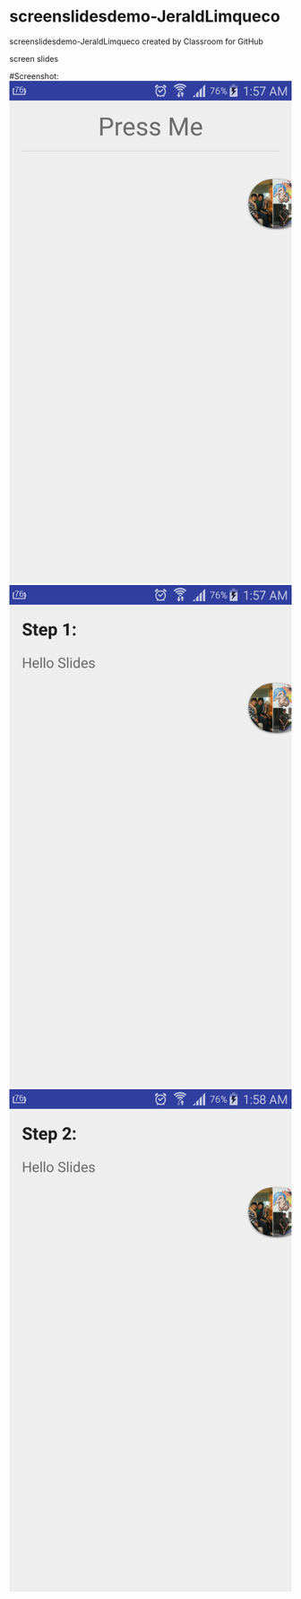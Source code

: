 # screenslidesdemo-JeraldLimqueco
screenslidesdemo-JeraldLimqueco created by Classroom for GitHub


screen slides



#Screenshot:
![alt tag](https://github.com/DeLaSalleUniversity-Manila/screenslidesdemo-JeraldLimqueco/blob/master/device-2015-11-28-020033.png)
![alt tag](https://github.com/DeLaSalleUniversity-Manila/screenslidesdemo-JeraldLimqueco/blob/master/device-2015-11-28-020059.png)
![alt tag](https://github.com/DeLaSalleUniversity-Manila/screenslidesdemo-JeraldLimqueco/blob/master/device-2015-11-28-020130.png)
